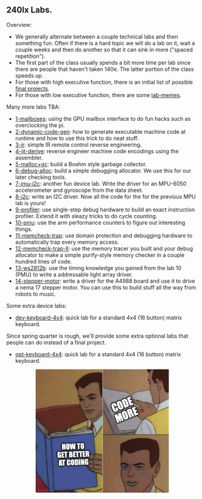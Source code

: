 ## 240lx Labs.

Overview:
  - We generally alternate between a couple technical labs and then
    something fun.  Often if there is a hard topic we will do a lab on it,
    wait a couple weeks and then do another so that it can sink in more
    ("spaced repetition").
  - The first part of the class usually spends a bit more time per lab
    since there are people that haven't taken 140e.  The latter portion
    of the class speeds up.
  - For those with high executive function, there is an initial list of
    possible [final projects](./final-projects/README.md).
  - For those with low executive function, there are some
    [lab-memes](lab-memes).

Many more labs TBA:
   - [1-mailboxes](1-mailboxes): using the GPU mailbox interface
     to do fun hacks such as overclocking the pi.
   - [2-dynamic-code-gen](2-dynamic-code-gen/): how 
     to generate executable machine code at runtime and how to 
     use this trick to do neat stuff.  
   - [3-ir](3-ir): simple IR remote control reverse engineering.
   - [4-jit-derive](4-jit-derive): reverse engineer machine code encodings
     using the assembler.
   - [5-malloc+gc](5-malloc+gc): build a Boehm style garbage collector.
   - [6-debug-alloc](6-debug-alloc): build a simple debugging allocator.
     We use this for our later checking tools.
   - [7-imu-i2c](7-imu-i2c): another fun device lab. Write the driver
     for an MPU-6050 accelerometer and gyroscope from the data sheet.
   - [8-i2c](8-i2c): write an I2C driver.  Now all the code for the 
     for the previous MPU lab is yours!
   - [9-profiler](9-profiler): use single-step debug hardware to build
     an exact instruction profiler.  Extend it with sleazy tricks
     to do cycle counting.
   - [10-pmu](10-pmu): use the arm performance counters to figure
     out interesting things.
   - [11-memcheck-trap](11-memcheck-trap): use domain protection and 
     debugging hardware to automatically trap every memory access.
   - [12-memcheck-trap-II](12-memcheck-trap-II): use the memory tracer
     you built and your debug allocator to make a simple purify-style 
     memory checker in a couple hundred lines of code.
   - [13-ws2812b](13-ws2812b): use the timing knowledge you gained from 
     the lab 10 (PMU) to write a addressable light array driver.
   - [14-stepper-motor](14-stepper-motor):  write a driver for
     the A4988 board and use it to drive a nema 17 stepper motor.  You
     can use this to build stuff all the way from robots to music.

Some extra device labs:
   - [dev-keyboard-4x4](dev-keyboard-4x4): quick lab for a standard 4x4 
     (16 button) matrix keyboard.  

Since spring quarter is rough, we'll provide some extra optional labs
that people can do instead of a final project.

   - [opt-keyboard-4x4](dev-keyboard-4x4): quick lab for a standard 4x4 
     (16 button) matrix keyboard.  

<p align="center">
  <img src="lab-memes/coding.jpg" width="350" />
</p>
